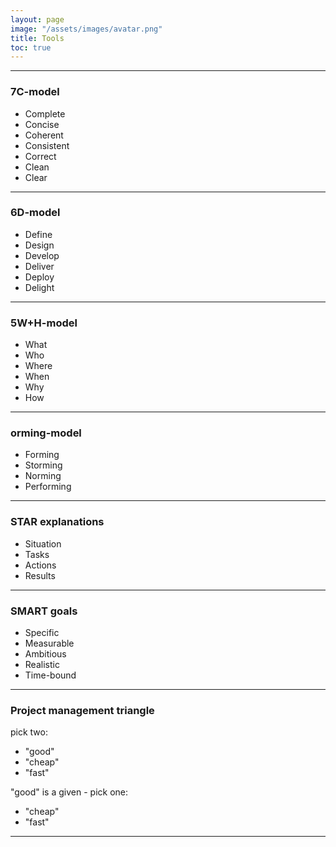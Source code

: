 ```yaml
---
layout: page
image: "/assets/images/avatar.png"
title: Tools
toc: true
---
```


---

### 7C-model

- Complete
- Concise
- Coherent
- Consistent
- Correct
- Clean
- Clear 

---

### 6D-model

- Define
- Design
- Develop
- Deliver
- Deploy
- Delight

---

### 5W+H-model

- What
- Who
- Where
- When
- Why
- How

---

### orming-model

- Forming
- Storming
- Norming
- Performing

---

### STAR explanations

- Situation
- Tasks
- Actions
- Results

---

### SMART goals

- Specific
- Measurable
- Ambitious
- Realistic
- Time-bound

---

### Project management triangle

pick two:
- "good"
- "cheap"
- "fast"

"good" is a given - pick one:
- "cheap"
- "fast"

---